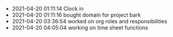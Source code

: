 - 2021-04-20 01:11:14 Clock in
- 2021-04-20 01:11:16 bought domain for project bark
- 2021-04-20 03:36:54 worked on org roles and responsibilities
- 2021-04-20 04:05:04 working on time sheet functions
